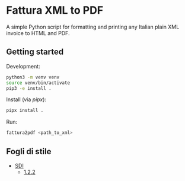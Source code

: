 # Fattura XML to PDF
A simple Python script for formatting and printing any Italian plain XML invoice to HTML and PDF.

## Getting started
Development:
```bash
python3 -m venv venv
source venv/bin/activate
pip3 -e install .
```

Install (via _pipx_):
```bash
pipx install .
```

Run:
```bash
fattura2pdf <path_to_xml>
```

## Fogli di stile
- [SDI](https://www.fatturapa.gov.it/it/norme-e-regole/documentazione-fattura-elettronica/formato-fatturapa/)
    - [1.2.2](https://www.fatturapa.gov.it/export/documenti/fatturapa/v1.2.2/Foglio_di_stile_fattura_ordinaria_ver1.2.2.xsl)
